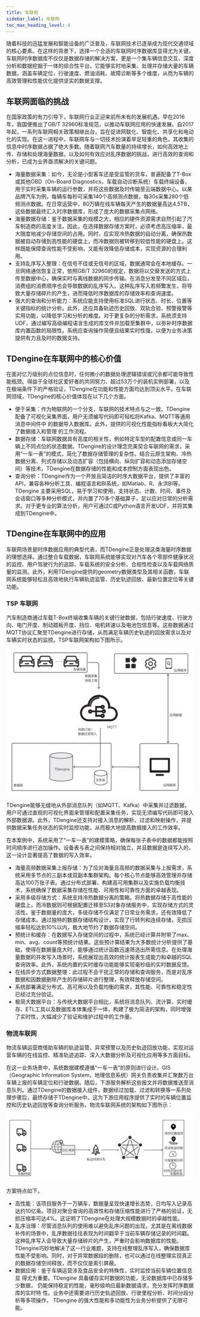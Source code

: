 ```yaml
---
title: 车联网
sidebar_label: 车联网
toc_max_heading_level: 4
---
```


随着科技的迅猛发展和智能设备的广泛普及，车联网技术已逐渐成为现代交通领域的核心要素。在这样的背景下，选择一个合适的车联网时序数据库显得尤为关键。车联网时序数据库不仅仅是数据存储的解决方案，更是一个集车辆信息交互、深度分析和数据挖掘于一体的综合性平台。它能够实时地采集、处理并存储大量的车辆数据，涵盖车辆定位、行驶速度、燃油消耗、故障诊断等多个维度，从而为车辆的高效管理和性能优化提供坚实的数据支撑。

## 车联网面临的挑战

在国家政策的有力引导下，车联网行业正迎来前所未有的发展机遇。早在2016年，我国便推出了GB/T 32960标准规范，以推动车联网应用的快速发展。自2017年起，一系列车联网相关政策相继出台，旨在促进网联化、智能化、共享化和电动化的实现。在这一进程中，车联网车与一切技术扮演着举足轻重的角色，其收集的信息中时序数据占据了绝大多数。随着联网汽车数量的持续增长，如何高效地上传、存储和处理海量数据，以及如何有效应对乱序数据的挑战，进行高效的查询和分析，已成为业界亟须解决的关键问题。

- 海量数据采集：如今，无论是小型客车还是受监管的货车，普遍配备了T-Box或其他OBD（On-Board Diagnostics，车载自动诊断系统）车载终端设备，用于实时采集车辆的运行参数，并将这些数据及时传输至云端数据中心。以某品牌汽车为例，每辆车每秒可采集140个高频测点数据，每30s采集280个低频测点数据。在日常运营中，80万辆在线车辆每天产生的数据量高达4.5TB，这些数据最终汇入时序数据库，形成了庞大的数据采集点网络。
- 海量数据存储：鉴于数据采集的规模之大，相应的硬件资源需求自然引起了汽车制造商的高度关注。因此，在选择数据存储方案时，必须考虑高压缩率，最大限度地减少存储空间的占用。同时，应实现冷热数据的自动分离，确保热数据被自动存储到高性能的硬盘上，而冷数据则被转移到较低性能的硬盘上。这样既能保障查询性能不受影响，又能有效降低存储成本，实现资源的合理利用。
- 支持乱序写入整理：在信号不佳或无信号的区域，数据通常会在本地缓存。一旦网络通信恢复正常，依照GB/T 32960的规定，数据将以交替发送的方式上传至数据中心，确保实时与离线数据的同步传输。在消息分发至不同区域后，消费组的消费顺序也会导致数据的乱序写入。这种乱序写入若频繁发生，将导致大量存储碎片的产生，进而降低时序数据库的存储效率和查询速度。
- 强大的查询和分析能力：系统应能支持使用标准SQL进行状态、时长、位置等关键指标的统计分析。此外，还应具备轨迹历史回放、双轨合验、预警报警等实用功能，以降低学习和分析的难度。对于更复杂的分析需求，系统须支持UDF，通过编写高级编程语言生成的库文件并加载至集群中，以弥补时序数据库内置函数的局限性。系统应查询操作简便且结果实时性强，以便为业务决策提供有力且及时的数据支持。

## TDengine在车联网中的核心价值

在面对亿万级别的点位信息时，任何微小的数据处理逻辑错误或冗余都可能导致性能瓶颈。得益于全球社区爱好者的共同努力、超过53万个的装机实例部署，以及在极端条件下的严格验证，TDengine在功能和性能方面均达到顶尖水平。在车联网领域，TDengine的核心价值体现在以下几个方面。

- 便于采集：作为物联网的一个分支，车联网的技术特点与之一致。TDengine配备了可视化采集界面，用户无须编写代码即可轻松将Kafka、MQTT等通用消息中间件中
的数据导入数据库。此外，提供的可视化性能指标看板大大简化了数据接入和管理
的工作流程。
- 数据存储：车联网数据具有高度的相关性，例如特定车型的配置信息或同一车辆上不同点位的状态数据。TDengine的设计理念完美契合车联网的需求，采用“一车一表”的模式，简化了数据存储管理的复杂性。结合云原生架构、冷热数据分离、列式存储以及动态扩容（包括横向、纵向扩容和动态添加存储空间）等技术，TDengine在数据存储的性能和成本控制方面表现出色。
- 查询分析：TDengine作为一个开放且简洁的时序大数据平台，提供了丰富的API，兼容各种分析工具、编程语言和BI系统，如Matlab、R、永洪BI等。TDengine 主要采用SQL，易于学习和使用，支持状态、计数、时间、事件及会话窗口等多种分析模式，并内置了70多个基础算子，足以应对日常的分析需求。对于更专业的算法分析，用户可通过C或Python语言开发UDF，并将其集成到TDengine中。

## TDengine在车联网中的应用

车联网场景是时序数据应用的典型代表，而TDengine正是处理这类海量时序数据的理想选择。通过整合车载数据，车联网系统能够实现对汽车各个零部件健康状况的监控、用户驾驶行为的追踪、车载系统的安全分析、合规性检查以及车载网络质量的监测。此外，利用TDengine提供的geometry数据类型及其相关函数，车联网系统能够轻松且高效地执行车辆轨迹监管、历史轨迹回放、最新位置定位等关键功能。

### TSP 车联网

汽车制造商通过车载T-Box终端收集车辆的关键行驶数据，包括行驶速度、行驶方向、电门开度、制动踏板开度、挡位、电机转速以及电池包信息等。这些数据通过MQTT协议汇聚至TDengine进行存储，从而满足车辆历史轨迹的回放需求以及对车辆实时状态的监控。TSP车联网架构如下图所示。


![TSP 车联网架构](./carnet.png)

TDengine能够无缝地从外部消息队列（如MQTT、Kafka）中采集并过滤数据，用户可通过直观的可视化界面来管理和配置采集任务，实现无须编写代码即可接入外部数据源。此外，TDengine还支持对接入消息的解析、过滤和映射操作，并提供数据采集任务状态的实时监控功能，从而极大地提高数据接入的工作效率。

在本案例中，系统采用了“一车一表”的建模策略，确保每张子表中的数据都能按照时间顺序进行追加操作。设备表与表之间保持相对独立，并且数据是连续写入的，这一设计显著提高了数据的写入效率。
- 海量高频数据采集上报存储：为了应对海量且高频的数据采集与上报需求，系统采用多节点的三副本或双副本集群架构。每个核心节点能够高效管理并存储高达100万张子表。通过分布式部署、构建高可用集群以及实施负载均衡技术，系统确保了数据采集存储在性能、可用性和可靠性方面的卓越表现。
- 采用多级存储方式：系统支持冷热数据分离的策略，将热数据存储于高性能的硬盘上，而冷数据则可根据配置迁移至S3对象存储服务中，实现存储方式的灵活性。鉴于数据量的庞大，多级存储不仅满足了日常业务需求，还有效降低了存储成本。通过独特的数据存储结构设计，实现了行转列和连续存储，无损压缩率轻松达到10%以内，极大地节约了数据存储空间。
- 预统计和缓存：在数据写入存储空间的过程中，系统已经计算并附带了max、min、avg、count等预统计结果。这些预计算结果为大多数统计分析提供了基础，使得在数据量庞大时，能够通过统计函数迅速筛选出所需信息。在处理海量数据的并发写入场景时，系统展现出高效的统计报表生成能力和卓越的SQL查询效率。此外，系统内置的实时缓存功能能够实现毫秒级的实时数据反馈。
- 在线异步方式数据整理：此过程不会干扰正常的存储和查询服务，而是对乱序数据和因数据删除产生的存储碎片进行整理，有效释放存储空间。
- 系统部署满足分布式、高可用以及负载均衡的需求，其性能、可靠性和稳定性已经过充分验证。
- 极简大数据平台：与传统大数据平台相比，系统将消息队列、流计算、实时缓存、ETL工具以及数据库本体集成于一体，构建了极为简洁的架构，同时增强了实时性，大幅减少了验证和维护过程中的工作量。

### 物流车联网

物流车辆运营商借助车辆的轨迹监管、异常预警以及历史轨迹回放功能，实现对运营车辆的在线监控、精准轨迹追踪、深入大数据分析及可视化应用等多方面目标。

在这一业务场景中，系统数据建模遵循“一车一表”的原则进行设计。GIS （Geographic Information System，地理信息系统）网关负责收集并汇聚数万台车辆上报的车辆定位和行驶数据。随后，下游服务解析这些报文并将数据推送至消息队列。通过TDengine的数据接入组件，数据经过加载、过滤和转换等一系列处理步骤后，最终存储于TDengine中。这为下游应用程序提供了实时的车辆位置监控和历史轨迹回放等查询分析服务。物流车联网系统的架构如下图所示：

![物流车联网系统架构](./distribution.png)

方案特点如下。
- 高性能：该项目服务于一万辆车，数据量呈现快速增长态势，日均写入记录高达约10亿条。项目对聚合查询的高效性和存储压缩性能进行了严格的验证，无损压缩率可达4%。这证明了TDengine在处理大规模数据时的卓越性能。
- 乱序治理：尽管消息队列的使用难以避免乱序问题的出现，尤其是在离线数据补传的场景中，乱序数据往往表现为时间戳早于当前车辆存储记录的时间戳。这种乱序写入会导致大量存储碎片的产生，严重时会影响数据库的性能。TDengine巧妙地解决了这一行业难题，支持在线整理乱序写入，确保数据库性能不受影响。同时，对于异常数据段的删除，也可以通过在线整理实现真正的数据存储空间释放，而不仅仅是索引屏蔽。
- 数据应用：鉴于车辆运营涉及食品安全的特殊性，实时监控当前车辆位置信息显
得尤为重要。TDengine 具备缓存实时数据的功能，无论数据库中已存储多少数据，
仍能保持稳定的性能，毫秒级响应最新数据请求，充分发挥时序数据库的实时特
性。业务中还需要进行历史轨迹回放、行驶里程分析、时间分段分析等多项操作，
TDengine 的强大性能和多功能性为业务分析提供了无限可能。